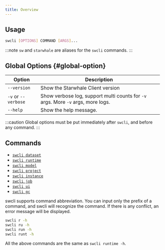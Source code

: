 ```yaml
---
title: Overview
---
```


## Usage

```bash
swcli [OPTIONS] COMMAND [ARGS]...
```

:::note
`sw` and `starwhale` are aliases for the `swcli` commands.
:::

## Global Options {#global-option}

| Option | Description |
| ------ | ----------- |
| `--version` | Show the Starwhale Client version |
| `-v` or `--verbose` | Show verbose log, support multi counts for `-v` args. More `-v` args, more logs. |
| `--help` | Show the help message. |

:::caution
Global options must be put immediately after `swcli`, and before any command.
:::

## Commands

* [`swcli dataset`](./dataset.md)
* [`swcli runtime`](./runtime.md)
* [`swcli model`](./model.md)
* [`swcli project`](./project.md)
* [`swcli instance`](./instance.md)
* [`swcli job`](./job.md)
* [`swcli ui`](./utilities.md#ui)
* [`swcli gc`](./utilities.md#gc)

swcli supports command abbreviation. You can input only the prefix of a command, and swcli will recognize the command. If there is any conflict, an error message will be displayed.

```bash
swcli r -h
swcli ru -h
swcli run -h
swcli runt -h
```

All the above commands are the same as `swcli runtime -h`.
